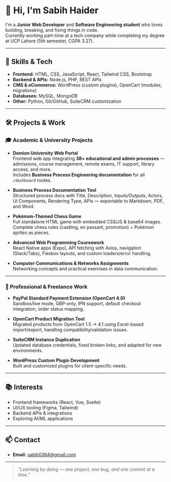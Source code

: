 # 👋 Hi, I'm Sabih Haider

I'm a **Junior Web Developer** and **Software Engineering student** who loves building, breaking, and fixing things in code.  
Currently working part-time at a tech company while completing my degree at UCP Lahore (5th semester, CGPA 3.27).  

---

## 🚀 Skills & Tech
- **Frontend:** HTML, CSS, JavaScript, React, Tailwind CSS, Bootstrap
- **Backend & APIs:** Node.js, PHP, REST APIs
- **CMS & eCommerce:** WordPress (custom plugins), OpenCart (modules, migrations)
- **Databases:** MySQL, MongoDB
- **Other:** Python, Git/GitHub, SuiteCRM customization

---

## 🛠 Projects & Work
### 🎓 Academic & University Projects
- **Demion University Web Portal**  
  Frontend web app integrating **38+ educational and admin processes** — admissions, course management, remote exams, IT support, library access, and more.  
  Includes **Business Process Engineering documentation** for all `/dashboard` routes.

- **Business Process Documentation Tool**  
  Structured process docs with Title, Description, Inputs/Outputs, Actors, UI Components, Rendering Type, APIs — exportable to Markdown, PDF, and Word.

- **Pokémon-Themed Chess Game**  
  Full standalone HTML game with embedded CSS/JS & base64 images. Complete chess rules (castling, en passant, promotion) + Pokémon sprites as pieces.

- **Advanced Web Programming Coursework**  
  React Native apps (Expo), API fetching with Axios, navigation (Stack/Tabs), Flexbox layouts, and custom loaders/error handling.

- **Computer Communications & Networks Assignments**  
  Networking concepts and practical exercises in data communication.

---

### 💼 Professional & Freelance Work
- **PayPal Standard Payment Extension (OpenCart 4.0)**  
  Sandbox/live mode, GBP-only, IPN support, default checkout integration, order status mapping.

- **OpenCart Product Migration Tool**  
  Migrated products from OpenCart 1.5 → 4.1 using Excel-based import/export, handling compatibility/validation issues.

- **SuiteCRM Instance Duplication**  
  Updated database credentials, fixed broken links, and adapted for new environments.

- **WordPress Custom Plugin Development**  
  Built and customized plugins for client-specific needs.

---

## 📚 Interests
- Frontend frameworks (React, Vue, Svelte)
- UI/UX tooling (Figma, Tailwind)
- Backend APIs & integrations
- Exploring AI/ML applications

---

## 📫 Contact
- **Email:** sabih0364@gmail.com

---

> _"Learning by doing — one project, one bug, and one commit at a time."_  

<!--
**sabih-haider1/sabih-haider1** is a ✨ _special_ ✨ repository because its `README.md` (this file) appears on your GitHub profile.

Here are some ideas to get you started:

- 🔭 I’m currently working on ...
- 🌱 I’m currently learning ...
- 👯 I’m looking to collaborate on ...
- 🤔 I’m looking for help with ...
- 💬 Ask me about ...
- 📫 How to reach me: ...
- 😄 Pronouns: ...
- ⚡ Fun fact: ...
-->
